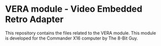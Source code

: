 # VERA module - Video Embedded Retro Adapter
This repository contains the files related to the VERA module. This module is developed for the Commander X16 computer by The 8-Bit Guy.
